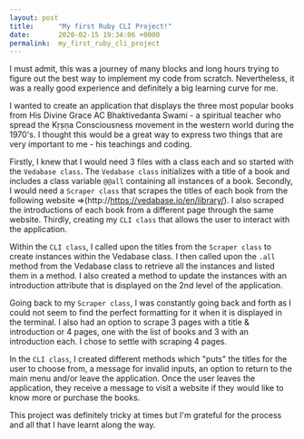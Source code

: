 ```yaml
---
layout: post
title:      "My first Ruby CLI Project!"
date:       2020-02-15 19:34:06 +0000
permalink:  my_first_ruby_cli_project
---
```



  I must admit, this was a journey of many blocks and long hours trying to figure out the best way to implement my code from scratch. Nevertheless, it was a really good experience and definitely a big learning curve for me.

  I wanted to create an application that displays the three most popular books from His Divine Grace AC Bhaktivedanta Swami -  a spiritual teacher who spread the Kṛṣṇa Consciousness movement in the western world during the 1970's. I thought this would be a great way to express two things that are very important to me - his teachings and coding.

  Firstly, I knew that I would need 3 files with a class each and so started with the `Vedabase class`. The `Vedabase class` initializes with a title of a book and includes a class variable `@@all` containing all instances of a book. Secondly, I would need a `Scraper class` that scrapes the titles of each book from the following website =>(http://https://vedabase.io/en/library/). I also scraped the introductions of each book from a different page through the same website. Thirdly, creating my `CLI class` that allows the user to interact with the application.
	
  Within the `CLI class`, I called upon the titles from the `Scraper class` to create instances within the Vedabase class.  I then called upon the `.all` method from the Vedabase class to retrieve all the instances and listed them in a method. I also created a method to update the instances with an introduction attribute that is displayed on the 2nd level of the application.
	
  Going back to my `Scraper class`, I was constantly going back and forth as I could not seem to find the perfect formatting for it when it is displayed in the terminal. I also had an option to scrape 3 pages with a title & introduction or 4 pages, one with the list of books and 3 with an introduction each. I chose to settle with scraping 4 pages.
	
  In the `CLI class`, I created different methods which "puts" the titles for the user to choose from, a message for invalid inputs, an option to return to the main menu and/or leave the application. Once the user leaves the application, they receive a message to visit a website if they would like to know more or purchase the books.
	
  This project was definitely tricky at times but I'm grateful for the process and all that I have learnt along the way.
